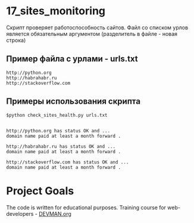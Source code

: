 # 17_sites_monitoring

Скрипт проверяет работоспособность сайтов. Файл со списком урлов является обязательным аргументом (разделитель в файле - новая строка)

## Пример файла с урлами - urls.txt
    http://python.org  
    http://habrahabr.ru
    http://stackoverflow.com

## Примеры использования скрипта
    $python check_sites_health.py urls.txt
    
    
    http://python.org has status OK and ... 
    domain name paid at least a month forward . 
     
    http://habrahabr.ru has status OK and ... 
    domain name paid at least a month forward . 
     
    http://stackoverflow.com has status OK and ... 
    domain name paid at least a month forward . 
 
# Project Goals

The code is written for educational purposes. Training course for web-developers - [DEVMAN.org](https://devman.org)
